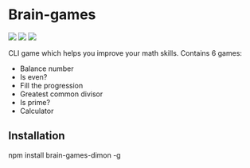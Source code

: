 <h1>Brain-games</h1>
<p><a href="https://codeclimate.com/github/drytikov/Brain-games"><img src="https://codeclimate.com/github/drytikov/Brain-games/badges/gpa.svg" /></a>
<a href="https://codeclimate.com/github/drytikov/Brain-games"><img src="https://codeclimate.com/github/drytikov/Brain-games/badges/issue_count.svg" /></a>
<a href="https://travis-ci.org/drytikov/Brain-games"><img src="https://travis-ci.org/drytikov/Brain-games.svg?branch=master"></a></p>
<p>CLI game which helps you improve your math skills. Contains 6 games:</p>
<ul>
  <li>Balance number</li>
  <li>Is even?</li>
  <li>Fill the progression</li>
  <li>Greatest common divisor</li>
  <li>Is prime?</li>
  <li>Calculator</li>
</ul>
<h2>Installation</h2>
<p>npm install brain-games-dimon -g</p>   
